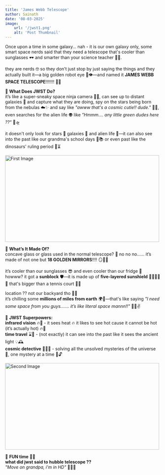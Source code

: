 ```yaml
---
title: 'James Webb Telescope'
author: Sainath
date: '08-03-2025'
image:
    url: '/jwst1.png'
    alt: 'Post Thumbnail'
---
```


Once upon a time in some galaxy... nah - it is our own galaxy only, some smart space nerds said that they need a telescope that's cooler than sunglasses 🕶️ and smarter than your science teacher 👩‍🏫.

they are nerds 🤓 so they don't just stop by just saying the things and they actually built it—a big golden robot eye 🤖👁️—and named it **JAMES WEBB SPACE TELESCOPE**!!!!!!! 🚀🌌



🌟 **What Does JWST Do?**  
it’s like a super-sneaky space ninja camera 🥷📸, can see up to distant galaxies 🌠 and capture what they are doing, spy on the stars being born from the nebulas ☁️✨ and say like *"awww that's a cosmic cutie!! dude."* 💫👶, even searches for the alien life 👽 like *"Hmmm.... any little green dudes here ??"* 👀🛸

it doesn't only look for stars 🌟 galaxies 🌌 and alien life 👾—it can also see into the past like our grandma's school days 👵📚 or even past like the dinosaurs' ruling period 🦖⏳



<div class="center">
  <img class="pro-img" width="500px" height="281" src="/jwst2.png" alt="First Image" />
</div>

🔧 **What’s It Made Of?**  
concave glass or glass used in the normal telescope? 🧐 no no no...... it’s made of not one but **18 GOLDEN MIRRORS**!!!! 🪞💛🌟

it’s cooler than our sunglasses 😎 and even cooler than our fridge 🧊 howww? it got a **sunblock** 🛡️—it is made up of **five-layered sunshield** 🧻🧻🧻🧻🧻 that's bigger than a tennis court 🎾🎾

location ?? not our backyard tho 🏡🚫  
it’s chilling some **millions of miles from earth** 🌍📏—that's like saying *"I need some space from you guys....... it’s like literal space mannn!!"* 😤🌌✌️



🧠 **JWST Superpowers:**  
**infrared vision** 🔥👀 - it sees heat 🔥 it likes to see hot cause it cannot be hot (it’s actually hot) 🔥🥵  
**time travel** ⌛🚀 - (not exactly) it can see into the past like it sees the ancient light 💡🕰️  
**cosmic detective** 🕵️‍♂️🔭 - solving all the unsolved mysteries of the universe 🌌, one mystery at a time 🧩🔓



<div class="center">
  <img class="pro-img" width="500px" height="281" src="/jwst3.png" alt="Second Image" />
</div>


🎉 **FUN time** 🤪🌠  
**what did jwst said to hubble telescope ??**  
*"Move on grandpa, i'm in HD"* 📸😎📡
